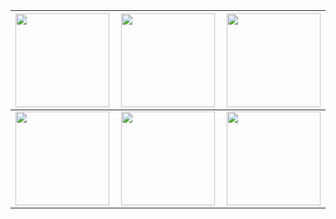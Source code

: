 |<img align="left" width=150 src="Carro_X/AGraber_Bowden.jpg"/>|<img align="left" width=150 src="Carro_X/AGraber_Bowden_Montagem.jpg"/>| <img align="left" width=150 src="Carro_X/Correia_Carro_X_E3D_V5.jpg"/>|<img align="left" width=150 src="Carro_X/Montagem_C.jpg"/> |<img align="left" width=150 src="Carro_X/Montagem_Correia_Carro_X_E3D_V5.jpg"/>   |
|---|---|---|---|---|
|<img align="left" width=150 src="Carro_X/Montagem_Correia_Carro_X_E3D_V6.jpg"/>|<img align="left" width=150 src="Carro_X/Montagem_D.jpg"/>| <img align="left" width=150 src="Carro_X/Montagem_E.jpg"/>|<img align="left" width=150 src="Carro_X/Montagem_G.jpg"/>|<img align="left" width=150 src="Carro_X/Suporte_Motor_Bowden.jpg"/>|
